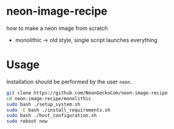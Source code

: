 # neon-image-recipe
how to make a neon image from scratch

- monolithic -> old style, single script launches everything

# Usage
Installation should be performed by the user `neon`.

```bash
git clone https://github.com/NeonGeckoCom/neon-image-recipe
cd neon-image-recipe/monolithic
sudo bash ./setup_system.sh
sudo -E bash ./install_requirements.sh
sudo bash ./host_configuration.sh
sudo reboot now
```
